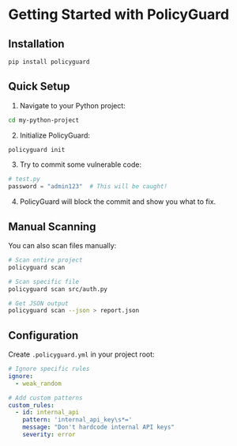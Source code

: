 # Getting Started with PolicyGuard

## Installation

```bash
pip install policyguard
```

## Quick Setup

1. Navigate to your Python project:
```bash
cd my-python-project
```

2. Initialize PolicyGuard:
```bash
policyguard init
```

3. Try to commit some vulnerable code:
```python
# test.py
password = "admin123"  # This will be caught!
```

4. PolicyGuard will block the commit and show you what to fix.

## Manual Scanning

You can also scan files manually:

```bash
# Scan entire project
policyguard scan

# Scan specific file
policyguard scan src/auth.py

# Get JSON output
policyguard scan --json > report.json
```

## Configuration

Create `.policyguard.yml` in your project root:

```yaml
# Ignore specific rules
ignore:
  - weak_random

# Add custom patterns
custom_rules:
  - id: internal_api
    pattern: 'internal_api_key\s*='
    message: "Don't hardcode internal API keys"
    severity: error
```
